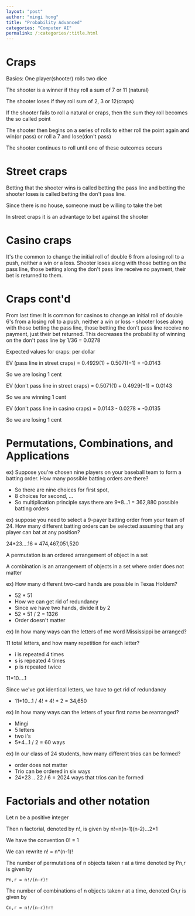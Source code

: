 ```yaml
---
layout: "post"
author: "mingi hong"
title: "Probability Advanced"
categories: "Computer AI"
permalink: /:categories/:title.html
---
```


# Craps

Basics: One player(shooter) rolls two dice

The shooter is a winner if they roll a sum of 7 or 11 (natural)

The shooter loses if they roll sum of 2, 3 or 12(craps)

If the shooter fails to roll a natural or craps, then the sum they roll becomes the so called point

The shooter then begins on a series of rolls to either roll the point again and win(or pass) or roll a 7 and lose(don't pass)

The shooter continues to roll until one of these outcomes occurs

# Street craps

Betting that the shooter wins is called betting the pass line
and betting the shooter loses is called betting the don't pass line.

Since there is no house, someone must be willing to take the bet

In street craps it is an advantage to bet against the shooter

# Casino craps

It's the common to change the initial roll of double 6 from a losing
roll to a push, neither a win or a loss. Shooter loses along with those
betting on the pass line, those betting along the don't pass line receive no payment, their bet is returned to them.

# Craps cont'd

From last time: It is common for casinos to change an initial roll of 
double 6's from a losing roll to a push, neither a win or loss - shooter
loses along with those betting the pass line, those betting the don't
pass line receive no payment, just their bet returned. This decreases the probability of winning on the don't pass line by 1/36 = 0.0278

Expected values for craps: per dollar

EV (pass line in street craps) = 0.4929(1$)+0.5071(-$1) = -0.0143

So we are losing 1 cent

EV (don't pass line in street craps) = 0.5071($1)+0.4929(-$1) = 0.0143

So we are winning 1 cent

EV (don't pass line in casino craps) = 0.0143 - 0.0278 = -0.0135

So we are losing 1 cent 

# Permutations, Combinations, and Applications

ex) Suppose you're chosen nine players on your baseball team to form a batting order. How many possible batting orders are there? 

- So there are nine choices for first spot, 
- 8 choices for second, ...
- So multiplication principle says there are 9*8...1 = 362,880 possible batting orders

ex) suppose you need to select a 9-payer batting order from
your team of 24. How many different batting orders can be selected assuming that any player can bat at any position?

24*23....16 = 474,467,051,520

A permutation is an ordered arrangement of object in a set

A combination is an arrangement of objects in a set where order does not matter

ex) How many different two-card hands are possible in Texas Holdem?

- 52 * 51
- How we can get rid of redundancy 
- Since we have two hands, divide it by 2
- 52 * 51 / 2 = 1326
- Order doesn't matter 

ex) In how many ways can the letters of me word
Mississippi be arranged?

11 total letters, and how many repetition for each letter?
- i is repeated 4 times
- s is repeated 4 times
- p is repeated twice

11*10....1

Since we've got identical letters, we have to get rid of redundancy

- 11*10...1 / 4! * 4! * 2 = 34,650

ex) In how many ways can the letters of your first name be rearranged?

- Mingi
- 5 letters
- two i's
- 5*4...1 / 2 =  60 ways

ex) In our class of 24 students, how many different trios can be formed?

- order does not matter
- Trio can be ordered in six ways
- 24*23 .. 22 / 6 = 2024 ways that trios can be formed

# Factorials and other notation

Let n be a positive integer

Then n factorial, denoted by n!, is given by n!=n(n-1)(n-2)...2*1

We have the convention 0! = 1

We can rewrite n! = n*(n-1)!



The number of permutations of n objects taken r at a time 
denoted by Pn,r is given by 

```
Pn,r = n!/(n-r)!
```

The number of combinations of n objects taken r at a time, 
denoted Cn,r is given by 

```
Cn,r = n!/(n-r)!r!
```
